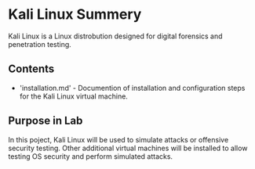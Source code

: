 # Kali Linux Summery
Kali Linux is a Linux distrobution designed for digital forensics and penetration testing.

## Contents
- 'installation.md' - Documention of installation and configuration steps for the Kali Linux virtual machine. 

## Purpose in Lab
In this poject, Kali Linux will be used to simulate attacks or offensive security testing. Other additional virtual machines will be installed to allow testing OS security and perform simulated attacks.
